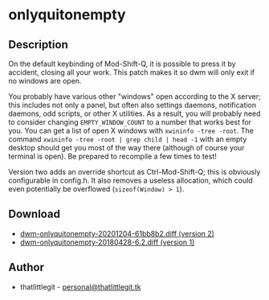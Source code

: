 onlyquitonempty
===============

Description
-----------
On the default keybinding of Mod-Shift-Q, it is possible to press it by
accident, closing all your work. This patch makes it so dwm will only exit if
no windows are open.

You probably have various other "windows" open according to the X server; this
includes not only a panel, but often also settings daemons, notification
daemons, odd scripts, or other X utilities. As a result, you will probably need
to consider changing `EMPTY_WINDOW_COUNT` to a number that works best for you.
You can get a list of open X windows with `xwininfo -tree -root`. The command
`xwininfo -tree -root | grep child | head -1` with an empty desktop should get
you most of the way there (although of course your terminal is open). Be
prepared to recompile a few times to test!

Version two adds an override shortcut as Ctrl-Mod-Shift-Q; this is obviously
configurable in config.h. It also removes a useless allocation, which could
even potentially be overflowed (`sizeof(Window) > 1`).

Download
--------
* [dwm-onlyquitonempty-20201204-61bb8b2.diff (version 2)](dwm-onlyquitonempty-20201204-61bb8b2.diff)
* [dwm-onlyquitonempty-20180428-6.2.diff (version 1)](dwm-onlyquitonempty-20180428-6.2.diff)

Author
------
* thatlittlegit - <personal@thatlittlegit.tk>
